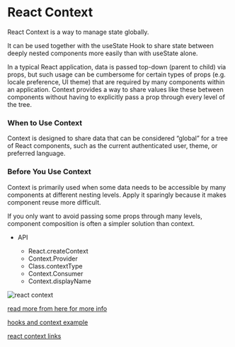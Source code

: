 # React Context


React Context is a way to manage state globally.

It can be used together with the useState Hook to share state between deeply nested components more easily than with useState alone.

In a typical React application, data is passed top-down (parent to child) via props, but such usage can be cumbersome for certain types of props (e.g. locale preference, UI theme) that are required by many components within an application. Context provides a way to share values like these between components without having to explicitly pass a prop through every level of the tree.



### When to Use Context

Context is designed to share data that can be considered “global” for a tree of React components, such as the current authenticated user, theme, or preferred language.


### Before You Use Context

Context is primarily used when some data needs to be accessible by many components at different nesting levels. Apply it sparingly because it makes component reuse more difficult.

If you only want to avoid passing some props through many levels, component composition is often a simpler solution than context.




- API

    - React.createContext
    - Context.Provider
    - Class.contextType
    - Context.Consumer
    - Context.displayName


![react context](https://res.cloudinary.com/practicaldev/image/fetch/s--I_MQW9s2--/c_limit%2Cf_auto%2Cfl_progressive%2Cq_auto%2Cw_880/https://blog.pagepro.co/wp-content/uploads/2019/12/pasted-image-0-1024x515.png)



[read more from here for more info](https://reactjs.org/docs/context.html#classcontexttype)

[hooks and context example](https://reactjs.org/docs/context.html#classcontexttype)

[react context links](https://github.com/diegohaz/awesome-react-context)


